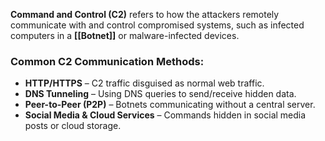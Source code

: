 
**Command and Control (C2)** refers to how the attackers remotely communicate with and control compromised systems, such as infected computers in a **[[Botnet]]** or malware-infected devices.
### **Common C2 Communication Methods**:
- **HTTP/HTTPS** – C2 traffic disguised as normal web traffic.
- **DNS Tunneling** – Using DNS queries to send/receive hidden data.
- **Peer-to-Peer (P2P)** – Botnets communicating without a central server.
- **Social Media & Cloud Services** – Commands hidden in social media posts or cloud storage.